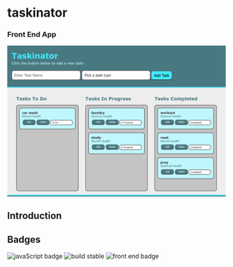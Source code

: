 # taskinator
### Front End App
![app screenshot](./assets/images/app-screenshot/app-screenshot.png)

## Introduction


## Badges
![javaScript badge](https://img.shields.io/badge/Language-JavaScript-blue)
![build stable](https://img.shields.io/badge/build-stable-blue)
![front end badge](https://img.shields.io/badge/development-front%20end-blue)